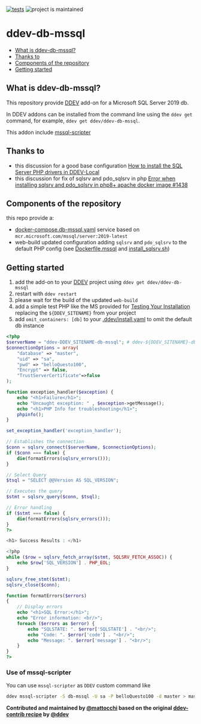 [![tests](https://github.com/ddev/ddev-db-mssql/actions/workflows/tests.yml/badge.svg)](https://github.com/ddev/ddev-db-mssql/actions/workflows/tests.yml) ![project is maintained](https://img.shields.io/maintenance/yes/2024.svg)

# ddev-db-mssql <!-- omit in toc -->

* [What is ddev-db-mssql?](#what-is-ddev-db-mssql)
* [Thanks to](#thanks-to)
* [Components of the repository](#components-of-the-repository)
* [Getting started](#getting-started)

## What is ddev-db-mssql?

This repository provide [DDEV](https://ddev.readthedocs.io) add-on for a Microsoft SQL Server 2019 db.

In DDEV addons can be installed from the command line using the `ddev get` command, for example, `ddev get ddev/ddev-db-mssql`.

This addon include [mssql-scripter](https://github.com/microsoft/mssql-scripter)

## Thanks to

* this discussion for a good base configuration [How to install the SQL Server PHP drivers in DDEV-Local](https://stackoverflow.com/questions/58086933/how-to-install-the-sql-server-php-drivers-in-ddev-local)
* this discussion for fix of sqlsrv and pdo_sqlsrv in php [Error when installing sqlsrv and pdo_sqlsrv in php8+ apache docker image #1438](https://github.com/microsoft/msphpsql/issues/1438)

## Components of the repository

this repo provide a:
* [docker-compose.db-mssql.yaml](docker-compose.db-mssql.yaml) service based on `mcr.microsoft.com/mssql/server:2019-latest`
* web-build updated configuration adding `sqlsrv` and `pdo_sqlsrv` to the default PHP config (see [Dockerfile.mssql](web-build/Dockerfile.mssql) and [install_sqlsrv.sh](web-build/install_sqlsrv.sh))

## Getting started

1. add the add-on to your [DDEV](https://ddev.readthedocs.io) project using `ddev get ddev/ddev-db-mssql`
2. restart with `ddev restart`
3. please wait for the build of the updated `web-build`
4. add a simple test PHP like the MS provided for [Testing Your Installation](https://learn.microsoft.com/en-us/sql/connect/php/installation-tutorial-linux-mac?view=sql-server-ver16) replacing the `${DDEV_SITENAME}` from your project
5. add `omit_containers: [db]` to your [.ddev/install.yaml](.ddev/install.yaml) to omit the default db instance

```php
<?php
$serverName = "ddev-DDEV_SITENAME-db-mssql"; # ddev-${DDEV_SITENAME}-db-mssql
$connectionOptions = array(
    "database" => "master",
    "uid" => "sa",
    "pwd" => "belloQuesto100",
    "Encrypt" => false,
    "TrustServerCertificate"=>false
);

function exception_handler($exception) {
    echo "<h1>Failure</h1>";
    echo "Uncaught exception: " , $exception->getMessage();
    echo "<h1>PHP Info for troubleshooting</h1>";
    phpinfo();
}

set_exception_handler('exception_handler');

// Establishes the connection
$conn = sqlsrv_connect($serverName, $connectionOptions);
if ($conn === false) {
    die(formatErrors(sqlsrv_errors()));
}

// Select Query
$tsql = "SELECT @@Version AS SQL_VERSION";

// Executes the query
$stmt = sqlsrv_query($conn, $tsql);

// Error handling
if ($stmt === false) {
    die(formatErrors(sqlsrv_errors()));
}
?>

<h1> Success Results : </h1>

<?php
while ($row = sqlsrv_fetch_array($stmt, SQLSRV_FETCH_ASSOC)) {
    echo $row['SQL_VERSION'] . PHP_EOL;
}

sqlsrv_free_stmt($stmt);
sqlsrv_close($conn);

function formatErrors($errors)
{
    // Display errors
    echo "<h1>SQL Error:</h1>";
    echo "Error information: <br/>";
    foreach ($errors as $error) {
        echo "SQLSTATE: ". $error['SQLSTATE'] . "<br/>";
        echo "Code: ". $error['code'] . "<br/>";
        echo "Message: ". $error['message'] . "<br/>";
    }
}
?>
```

### Use of mssql-scripter

You can use `mssql-scripter` as `DDEV` custom command like

```bash
ddev mssql-scripter -S db-mssql -U sa -P belloQuesto100 -d master > master.sql
```

**Contributed and maintained by [@mattocchi](https://github.com/mattocchi) based on the original [ddev-contrib recipe](https://github.com/ddev/ddev-contrib/tree/master/docker-compose-services) by [@ddev](https://github.com/ddev)**

